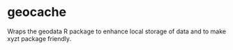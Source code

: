 # geocache
Wraps the geodata R package to enhance local storage of data and to make xyzt package friendly.
